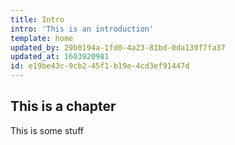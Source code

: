 ```yaml
---
title: Intro
intro: 'This is an introduction'
template: home
updated_by: 29b0194a-1fd0-4a23-81bd-0da139f7fa37
updated_at: 1603920981
id: e19be43c-9cb2-45f1-b19e-4cd3ef91447d
---
```

## This is a chapter
This is some stuff